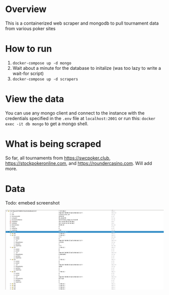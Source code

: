 # Overview
This is a containerized web scraper and mongodb to pull tournament data from various poker sites


# How to run
1. `docker-compose up -d mongo`
2. Wait about a minute for the database to initalize (was too lazy to write a wait-for script)
3. `docker-compose up -d scrapers`


# View the data
You can use any mongo client and connect to the instance with the credentials specified in the `.env` file at `localhost:2001` or run this: `docker exec -it db mongo` to get a mongo shell.

# What is being scraped
So far, all tournaments from https://swcpoker.club, https://stockpokeronline.com, and https://roundercasino.com.  Will add more.

# Data 

Todo: emebed screenshot

![Screenshot of database](https://github.com/dchrostowski/poker_tournament_scraper/blob/master/data.png?raw=true)


